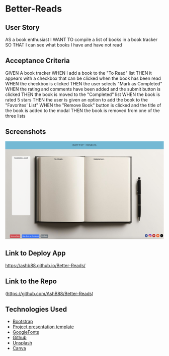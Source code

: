 # Better-Reads

## User Story

AS a book enthusiast
I WANT TO compile a list of books in a book tracker
SO THAT I can see what books I have and have not read

## Acceptance Criteria

GIVEN A book tracker
WHEN I add a book to the "To Read" list
THEN it appears with a checkbox that can be clicked when the book has been read
WHEN the checkbox is clicked
THEN the user selects "Mark as Completed"
WHEN the rating and comments have been added and the submit button is clicked
THEN the book is moved to the "Completed" list
WHEN the book is rated 5 stars
THEN the user is given an option to add the book to the "Favorites' List"
WHEN the "Remove Book" button is clicked and the title of the book is added to the modal
THEN the book is removed from one of the three lists

## Screenshots

![Better Reads](./assets/Better-Reads-Screenshot.png)

## Link to Deploy App

https://ashb88.github.io/Better-Reads/

## Link to the Repo

(https://github.com/AshB88/Better-Reads)

## Technologies Used

* [Bootstrap](https://getbootstrap.com/)
* [Project presentation template](https://docs.google.com/presentation/d/10QaO9KH8HtUXj__81ve0SZcpO5DbMbqqQr4iPpbwKks/edit?usp=sharing)
* [GoogleFonts](https://fonts.google.com/)
* [Github](https://github.com)
* [Unsplash](https://unsplash.com/)
* [Canva](https://www.canva.com/)